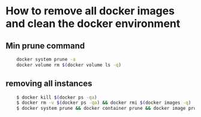 # How to remove all docker images and clean the docker environment

## Min prune command
```bash
    docker system prune -a
    docker volume rm $(docker volume ls -q)
```


## removing all instances
```bash
    $ docker kill $(docker ps -qa)
    $ docker rm -v $(docker ps -qa) && docker rmi $(docker images -q)
    $ docker system prune && docker container prune && docker image prune && docker volume prune && docker network prune
```

